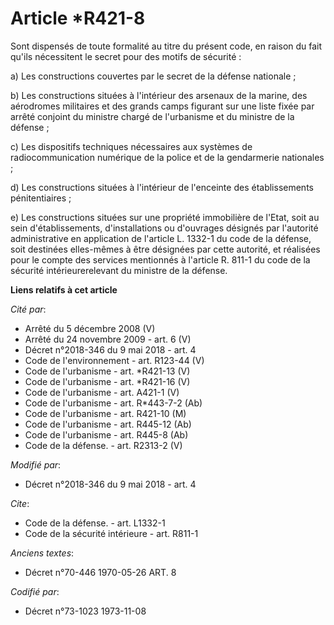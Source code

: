 # Article *R421-8

Sont dispensés de toute formalité au titre du présent code, en raison du fait qu'ils nécessitent le secret pour des motifs de
sécurité :

a) Les constructions couvertes par le secret de la défense nationale ;

b) Les constructions situées à l'intérieur des arsenaux de la marine, des aérodromes militaires et des grands camps figurant
sur une liste fixée par arrêté conjoint du ministre chargé de l'urbanisme et du ministre de la défense ;

c) Les dispositifs techniques nécessaires aux systèmes de radiocommunication numérique de la police et de la gendarmerie
nationales ;

d) Les constructions situées à l'intérieur de l'enceinte des établissements pénitentiaires ;

e) Les constructions situées sur une propriété immobilière de l'Etat, soit au sein d'établissements, d'installations ou
d'ouvrages désignés par l'autorité administrative en application de l'article L. 1332-1 du code de la défense, soit destinées
elles-mêmes à être désignées par cette autorité, et réalisées pour le compte des services mentionnés à l'article R. 811-1 du
code de la sécurité intérieurerelevant du ministre de la défense.

**Liens relatifs à cet article**

_Cité par_:

  - Arrêté du 5 décembre 2008 (V)
  - Arrêté du 24 novembre 2009 - art. 6 (V)
  - Décret n°2018-346 du 9 mai 2018 - art. 4
  - Code de l'environnement - art. R123-44 (V)
  - Code de l'urbanisme - art. *R421-13 (V)
  - Code de l'urbanisme - art. *R421-16 (V)
  - Code de l'urbanisme - art. A421-1 (V)
  - Code de l'urbanisme - art. R*443-7-2 (Ab)
  - Code de l'urbanisme - art. R421-10 (M)
  - Code de l'urbanisme - art. R445-12 (Ab)
  - Code de l'urbanisme - art. R445-8 (Ab)
  - Code de la défense. - art. R2313-2 (V)

_Modifié par_:

  - Décret n°2018-346 du 9 mai 2018 - art. 4

_Cite_:

  - Code de la défense. - art. L1332-1
  - Code de la sécurité intérieure - art. R811-1

_Anciens textes_:

  - Décret n°70-446 1970-05-26 ART. 8

_Codifié par_:

  - Décret n°73-1023 1973-11-08
